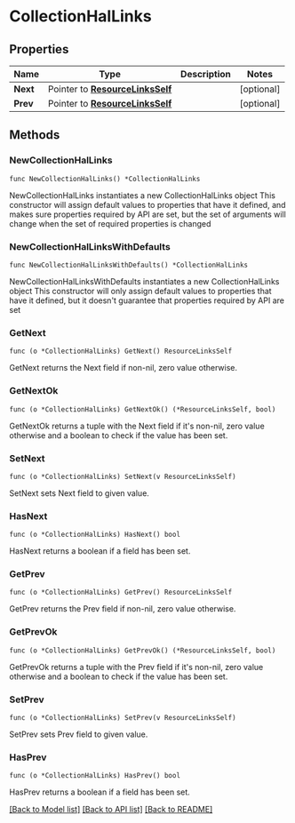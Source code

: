 # CollectionHalLinks

## Properties

Name | Type | Description | Notes
------------ | ------------- | ------------- | -------------
**Next** | Pointer to [**ResourceLinksSelf**](ResourceLinksSelf.md) |  | [optional] 
**Prev** | Pointer to [**ResourceLinksSelf**](ResourceLinksSelf.md) |  | [optional] 

## Methods

### NewCollectionHalLinks

`func NewCollectionHalLinks() *CollectionHalLinks`

NewCollectionHalLinks instantiates a new CollectionHalLinks object
This constructor will assign default values to properties that have it defined,
and makes sure properties required by API are set, but the set of arguments
will change when the set of required properties is changed

### NewCollectionHalLinksWithDefaults

`func NewCollectionHalLinksWithDefaults() *CollectionHalLinks`

NewCollectionHalLinksWithDefaults instantiates a new CollectionHalLinks object
This constructor will only assign default values to properties that have it defined,
but it doesn't guarantee that properties required by API are set

### GetNext

`func (o *CollectionHalLinks) GetNext() ResourceLinksSelf`

GetNext returns the Next field if non-nil, zero value otherwise.

### GetNextOk

`func (o *CollectionHalLinks) GetNextOk() (*ResourceLinksSelf, bool)`

GetNextOk returns a tuple with the Next field if it's non-nil, zero value otherwise
and a boolean to check if the value has been set.

### SetNext

`func (o *CollectionHalLinks) SetNext(v ResourceLinksSelf)`

SetNext sets Next field to given value.

### HasNext

`func (o *CollectionHalLinks) HasNext() bool`

HasNext returns a boolean if a field has been set.

### GetPrev

`func (o *CollectionHalLinks) GetPrev() ResourceLinksSelf`

GetPrev returns the Prev field if non-nil, zero value otherwise.

### GetPrevOk

`func (o *CollectionHalLinks) GetPrevOk() (*ResourceLinksSelf, bool)`

GetPrevOk returns a tuple with the Prev field if it's non-nil, zero value otherwise
and a boolean to check if the value has been set.

### SetPrev

`func (o *CollectionHalLinks) SetPrev(v ResourceLinksSelf)`

SetPrev sets Prev field to given value.

### HasPrev

`func (o *CollectionHalLinks) HasPrev() bool`

HasPrev returns a boolean if a field has been set.


[[Back to Model list]](../README.md#documentation-for-models) [[Back to API list]](../README.md#documentation-for-api-endpoints) [[Back to README]](../README.md)


